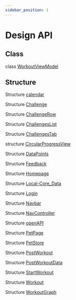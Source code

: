 ```yaml
---
sidebar_position: 1
---
```


# Design API

## Class

class [WorkoutViewModel](./WorkoutViewModel.md)

## Structure

Structure [calendar](./Calendar.md)

Structure [Challenge](./Challenge.md)

Structure [ChallengeRow](./ChallengeRow.md)

Structure [ChallengesList](./ChallengesList.md)

Structure [ChallengesTab](./ChallengesTab.md)

structure [CircularProgressView](./CircularProgressView.md)

Structure [DataPoints](./DataPoints.md)

Structure [Feedback](./Feedback.md)

Structure [Homepage](./Homepage.md)

Structure [Local-Core_Data](./local-coredata-database.md)

Structure [Login](./Login-view.md)

Structure [Navbar](./Navbar.md)

Structure [NavController](./NavController.md)

Structure [openAPI](./openapi-spec.md)

Structure [PetPage](./Pet-page.md)

Structure [PetStore](./Pet-store.md)

Structure [PostWorkout](./PostWorkout.md)

Structure [PostWorkoutData](./PostWorkoutData.md)

Structure [StartWorkout](./StartWorkout.md)

Structure [Workout](./Workout.md)

Structure [WorkoutGraph](./WorkoutGraph.md)




